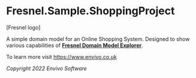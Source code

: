 # Fresnel.Sample.ShoppingProject

[Fresnel logo]

A simple domain model for an Online Shopping System.
Designed to show various capabilities of [**Fresnel Domain Model Explorer**](https://github.com/Envivo-Software/Envivo.Fresnel).

To learn more visit https://www.envivo.co.uk

*Copyright 2022 Envivo Software*